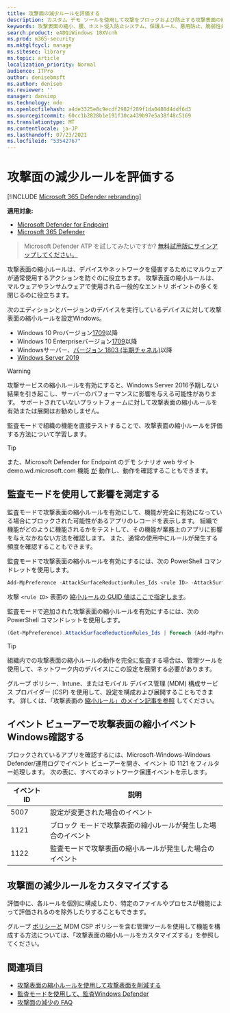 ```yaml
---
title: 攻撃面の減少ルールを評価する
description: カスタム デモ ツールを使用して攻撃をブロックおよび防止する攻撃表面の縮小方法について説明します。
keywords: 攻撃表面の縮小、腰、ホスト侵入防止システム、保護ルール、悪用防止、脆弱性対策、悪用、感染防止、評価、テスト、デモ
search.product: eADQiWindows 10XVcnh
ms.prod: m365-security
ms.mktglfcycl: manage
ms.sitesec: library
ms.topic: article
localization_priority: Normal
audience: ITPro
author: denisebmsft
ms.author: deniseb
ms.reviewer: ''
manager: dansimp
ms.technology: mde
ms.openlocfilehash: a4de3325e8c9ecdf2982f289f1da0488d4ddf6d3
ms.sourcegitcommit: 60cc1b2828b1e191f30ca439b97e5a38f48c5169
ms.translationtype: MT
ms.contentlocale: ja-JP
ms.lasthandoff: 07/23/2021
ms.locfileid: "53542767"
---
```

# <a name="evaluate-attack-surface-reduction-rules"></a>攻撃面の減少ルールを評価する

[!INCLUDE [Microsoft 365 Defender rebranding](../../includes/microsoft-defender.md)]

**適用対象:**

- [Microsoft Defender for Endpoint](https://go.microsoft.com/fwlink/?linkid=2154037)
- [Microsoft 365 Defender](https://go.microsoft.com/fwlink/?linkid=2118804)

>Microsoft Defender ATP を試してみたいですか? [無料試用版にサインアップしてください。](https://www.microsoft.com/microsoft-365/windows/microsoft-defender-atp?ocid=docs-wdatp-enablesiem-abovefoldlink)

攻撃表面の縮小ルールは、デバイスやネットワークを侵害するためにマルウェアが通常使用するアクションを防ぐのに役立ちます。 攻撃表面の縮小ルールは、マルウェアやランサムウェアで使用される一般的なエントリ ポイントの多くを閉じるのに役立ちます。

次のエディションとバージョンのデバイスを実行しているデバイスに対して攻撃表面の縮小ルールを設定Windows。

- Windows 10 Proバージョン[1709](/windows/whats-new/whats-new-windows-10-version-1709)以降
- Windows 10 Enterpriseバージョン[1709](/windows/whats-new/whats-new-windows-10-version-1709)以降
- Windowsサーバー、[バージョン 1803 (半期チャネル)](/windows-server/get-started/whats-new-in-windows-server-1803)以降
- [Windows Server 2019](/windows-server/get-started-19/whats-new-19)

> [!WARNING]
> 攻撃サービスの縮小ルールを有効にすると、Windows Server 2016予期しない結果を引き起こし、サーバーのパフォーマンスに影響を与える可能性があります。 サポートされていないプラットフォームに対して攻撃表面の縮小ルールを有効または展開はお勧めしません。

監査モードで組織の機能を直接テスト[](audit-windows-defender.md)することで、攻撃表面の縮小ルールを評価する方法について学習します。

> [!TIP]
> また、Microsoft Defender for Endpoint のデモ シナリオ web サイト demo.wd.microsoft.com 機能 [が](https://demo.wd.microsoft.com?ocid=cx-wddocs-testground) 動作し、動作を確認することもできます。

## <a name="use-audit-mode-to-measure-impact"></a>監査モードを使用して影響を測定する

監査モードで攻撃表面の縮小ルールを有効にして、機能が完全に有効になっている場合にブロックされた可能性があるアプリのレコードを表示します。 組織で機能がどのように機能されるかをテストして、その機能が業務上のアプリに影響を与えなかねない方法を確認します。 また、通常の使用中にルールが発生する頻度を確認することもできます。

監査モードで攻撃表面の縮小ルールを有効にするには、次の PowerShell コマンドレットを使用します。

```PowerShell
Add-MpPreference -AttackSurfaceReductionRules_Ids <rule ID> -AttackSurfaceReductionRules_Actions AuditMode
```

攻撃 `<rule ID>` 表面の [縮小ルールの GUID 値はここで指定します](attack-surface-reduction-rules.md)。

監査モードで追加された攻撃表面の縮小ルールを有効にするには、次の PowerShell コマンドレットを使用します。

```PowerShell
(Get-MpPreference).AttackSurfaceReductionRules_Ids | Foreach {Add-MpPreference -AttackSurfaceReductionRules_Ids $_ -AttackSurfaceReductionRules_Actions AuditMode}
```

> [!TIP]
> 組織内での攻撃表面の縮小ルールの動作を完全に監査する場合は、管理ツールを使用して、ネットワーク内のデバイスにこの設定を展開する必要があります。

グループ ポリシー、Intune、またはモバイル デバイス管理 (MDM) 構成サービス プロバイダー (CSP) を使用して、設定を構成および展開することもできます。 詳しくは、「攻撃表面の [縮小ルール」のメイン記事を参照](attack-surface-reduction.md) してください。

## <a name="review-attack-surface-reduction-events-in-windows-event-viewer"></a>イベント ビューアーで攻撃表面の縮小イベントWindows確認する

ブロックされているアプリを確認するには、Microsoft-Windows-Windows Defender/運用ログでイベント ビューアーを開き、イベント ID 1121 をフィルター処理します。 次の表に、すべてのネットワーク保護イベントを示します。

イベント ID | 説明
-|-
 5007 | 設定が変更された場合のイベント
 1121 | ブロック モードで攻撃表面の縮小ルールが発生した場合のイベント
 1122 | 監査モードで攻撃表面の縮小ルールが発生した場合のイベント

## <a name="customize-attack-surface-reduction-rules"></a>攻撃面の減少ルールをカスタマイズする

評価中に、各ルールを個別に構成したり、特定のファイルやプロセスが機能によって評価されるのを除外したりすることもできます。

グループ [ポリシーと](customize-attack-surface-reduction.md) MDM CSP ポリシーを含む管理ツールを使用して機能を構成する方法については、「攻撃表面の縮小ルールをカスタマイズする」を参照してください。

## <a name="see-also"></a>関連項目

- [攻撃表面の縮小ルールを使用して攻撃表面を削減する](attack-surface-reduction.md)
- [監査モードを使用して、監査Windows Defender](audit-windows-defender.md)
- [攻撃面の減少の FAQ](attack-surface-reduction.md)
